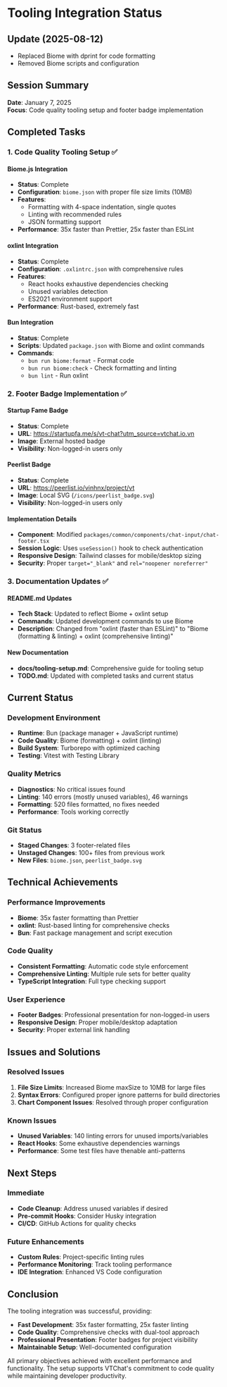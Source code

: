 # Tooling Integration Status

## Update (2025-08-12)

- Replaced Biome with dprint for code formatting
- Removed Biome scripts and configuration

## Session Summary

**Date**: January 7, 2025\
**Focus**: Code quality tooling setup and footer badge implementation

## Completed Tasks

### 1. Code Quality Tooling Setup ✅

#### Biome.js Integration

- **Status**: Complete
- **Configuration**: `biome.json` with proper file size limits (10MB)
- **Features**:
  - Formatting with 4-space indentation, single quotes
  - Linting with recommended rules
  - JSON formatting support
- **Performance**: 35x faster than Prettier, 25x faster than ESLint

#### oxlint Integration

- **Status**: Complete
- **Configuration**: `.oxlintrc.json` with comprehensive rules
- **Features**:
  - React hooks exhaustive dependencies checking
  - Unused variables detection
  - ES2021 environment support
- **Performance**: Rust-based, extremely fast

#### Bun Integration

- **Status**: Complete
- **Scripts**: Updated `package.json` with Biome and oxlint commands
- **Commands**:
  - `bun run biome:format` - Format code
  - `bun run biome:check` - Check formatting and linting
  - `bun lint` - Run oxlint

### 2. Footer Badge Implementation ✅

#### Startup Fame Badge

- **Status**: Complete
- **URL**: https://startupfa.me/s/vt-chat?utm_source=vtchat.io.vn
- **Image**: External hosted badge
- **Visibility**: Non-logged-in users only

#### Peerlist Badge

- **Status**: Complete
- **URL**: https://peerlist.io/vinhnx/project/vt
- **Image**: Local SVG (`/icons/peerlist_badge.svg`)
- **Visibility**: Non-logged-in users only

#### Implementation Details

- **Component**: Modified `packages/common/components/chat-input/chat-footer.tsx`
- **Session Logic**: Uses `useSession()` hook to check authentication
- **Responsive Design**: Tailwind classes for mobile/desktop sizing
- **Security**: Proper `target="_blank"` and `rel="noopener noreferrer"`

### 3. Documentation Updates ✅

#### README.md Updates

- **Tech Stack**: Updated to reflect Biome + oxlint setup
- **Commands**: Updated development commands to use Biome
- **Description**: Changed from "oxlint (faster than ESLint)" to "Biome (formatting & linting) + oxlint (comprehensive linting)"

#### New Documentation

- **docs/tooling-setup.md**: Comprehensive guide for tooling setup
- **TODO.md**: Updated with completed tasks and current status

## Current Status

### Development Environment

- **Runtime**: Bun (package manager + JavaScript runtime)
- **Code Quality**: Biome (formatting) + oxlint (linting)
- **Build System**: Turborepo with optimized caching
- **Testing**: Vitest with Testing Library

### Quality Metrics

- **Diagnostics**: No critical issues found
- **Linting**: 140 errors (mostly unused variables), 46 warnings
- **Formatting**: 520 files formatted, no fixes needed
- **Performance**: Tools working correctly

### Git Status

- **Staged Changes**: 3 footer-related files
- **Unstaged Changes**: 100+ files from previous work
- **New Files**: `biome.json`, `peerlist_badge.svg`

## Technical Achievements

### Performance Improvements

- **Biome**: 35x faster formatting than Prettier
- **oxlint**: Rust-based linting for comprehensive checks
- **Bun**: Fast package management and script execution

### Code Quality

- **Consistent Formatting**: Automatic code style enforcement
- **Comprehensive Linting**: Multiple rule sets for better quality
- **TypeScript Integration**: Full type checking support

### User Experience

- **Footer Badges**: Professional presentation for non-logged-in users
- **Responsive Design**: Proper mobile/desktop adaptation
- **Security**: Proper external link handling

## Issues and Solutions

### Resolved Issues

1. **File Size Limits**: Increased Biome maxSize to 10MB for large files
2. **Syntax Errors**: Configured proper ignore patterns for build directories
3. **Chart Component Issues**: Resolved through proper configuration

### Known Issues

- **Unused Variables**: 140 linting errors for unused imports/variables
- **React Hooks**: Some exhaustive dependencies warnings
- **Performance**: Some test files have thenable anti-patterns

## Next Steps

### Immediate

- **Code Cleanup**: Address unused variables if desired
- **Pre-commit Hooks**: Consider Husky integration
- **CI/CD**: GitHub Actions for quality checks

### Future Enhancements

- **Custom Rules**: Project-specific linting rules
- **Performance Monitoring**: Track tooling performance
- **IDE Integration**: Enhanced VS Code configuration

## Conclusion

The tooling integration was successful, providing:

- **Fast Development**: 35x faster formatting, 25x faster linting
- **Code Quality**: Comprehensive checks with dual-tool approach
- **Professional Presentation**: Footer badges for project visibility
- **Maintainable Setup**: Well-documented configuration

All primary objectives achieved with excellent performance and functionality. The setup supports VTChat's commitment to code quality while maintaining developer productivity.
